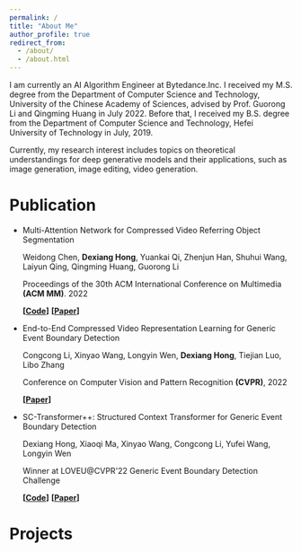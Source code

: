 ```yaml
---
permalink: /
title: "About Me"
author_profile: true
redirect_from: 
  - /about/
  - /about.html
---
```


I am currently an AI Algorithm Engineer at Bytedance.Inc. I received my M.S. degree from the Department of Computer Science and Technology, University of the Chinese Academy of Sciences, advised by Prof. Guorong Li and Qingming Huang in July 2022. Before that, I received my B.S. degree from the Department of Computer Science and Technology, Hefei University of Technology in July, 2019.

Currently, my research interest includes topics on theoretical understandings for deep generative models and their applications, such as image generation, image editing, video generation.

Publication
======
- Multi-Attention Network for Compressed Video Referring Object Segmentation

  Weidong Chen, **Dexiang Hong**, Yuankai Qi, Zhenjun Han, Shuhui Wang, Laiyun Qing, Qingming Huang, Guorong Li
  
  Proceedings of the 30th ACM International Conference on Multimedia **(ACM MM)**. 2022
  
  **[[Code](https://github.com/DexiangHong/MANet)]**  **[[Paper](https://dl.acm.org/doi/pdf/10.1145/3503161.3547761)]**

- End-to-End Compressed Video Representation Learning for Generic Event Boundary Detection

  Congcong Li, Xinyao Wang, Longyin Wen, **Dexiang Hong**, Tiejian Luo, Libo Zhang

  Conference on Computer Vision and Pattern Recognition **(CVPR)**, 2022

  **[[Paper](https://openaccess.thecvf.com/content/CVPR2022/papers/Li_End-to-End_Compressed_Video_Representation_Learning_for_Generic_Event_Boundary_Detection_CVPR_2022_paper.pdf)]**

- SC-Transformer++: Structured Context Transformer for Generic Event Boundary Detection

  Dexiang Hong, Xiaoqi Ma, Xinyao Wang, Congcong Li, Yufei Wang, Longyin Wen

  Winner at LOVEU@CVPR'22 Generic Event Boundary Detection Challenge

  **[[Code](https://github.com/lufficc/SC-Transformer)]**  **[[Paper](https://arxiv.org/abs/2206.12634)]**



Projects
======



